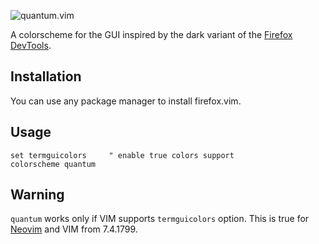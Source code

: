 ![quantum.vim](https://raw.githubusercontent.com/kjssad/firefox.vim/master/img/preview.png)

A colorscheme for the GUI inspired by the dark variant of the [Firefox DevTools](https://developer.mozilla.org/en-US/docs/Tools).

## Installation
You can use any package manager to install firefox.vim.

## Usage
```VimL
set termguicolors     " enable true colors support
colorscheme quantum
```

## Warning
`quantum` works only if VIM supports `termguicolors` option. This is true for [Neovim](https://neovim.io) and VIM from 7.4.1799.
